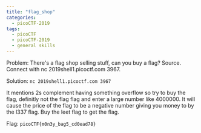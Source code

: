 ```yaml
---
title: "flag_shop"
categories:
  - picoCTF-2019
tags:
  - picoCTF
  - picoCTF-2019
  - general skills
---
```


Problem: There's a flag shop selling stuff, can you buy a flag? Source. Connect with nc 2019shell1.picoctf.com 3967.

Solution: ```nc 2019shell1.picoctf.com 3967```

It mentions 2s complement having something overflow so try to buy the flag, definitly not the flag flag and enter a large number like 4000000. It will cause the price of the flag to be a negative number giving you money to by the l337 flag. Buy the leet flag to get the flag.

Flag: ```picoCTF{m0n3y_bag5_cd0ead78}```
